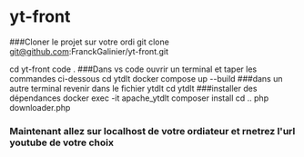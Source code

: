 # yt-front
###Cloner le projet sur votre ordi
git clone git@github.com:FranckGalinier/yt-front.git

cd yt-front
code .
###Dans vs code ouvrir un terminal et taper les commandes ci-dessous
cd ytdlt
docker compose up --build
###dans un autre terminal revenir dans le fichier ytdlt
cd ytdlt
###installer des dépendances
docker exec -it apache_ytdlt composer install
 cd ..
 php downloader.php
 ### Maintenant allez sur localhost de votre ordiateur et rnetrez l'url youtube de votre choix 

